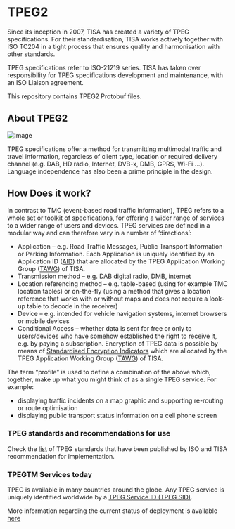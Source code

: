 # TPEG2
Since its inception in 2007, TISA has created a variety of TPEG specifications. For their standardisation, TISA works actively together with ISO TC204 in a tight process that ensures quality and harmonisation with other standards.

TPEG specifications refer to ISO-21219 series. TISA has taken over responsibility for TPEG specifications development and maintenance, with an ISO Liaison agreement.

This repository contains TPEG2 Protobuf files.

## About TPEG2
![image](https://github.com/tisa-asbl/TPEG2/assets/17566892/e3c3e1a7-c18c-43c7-a3af-ae485a780b4e)

TPEG specifications offer a method for transmitting multimodal traffic and travel information, regardless of client type, location or required delivery channel (e.g. DAB, HD radio, Internet, DVB-x, DMB, GPRS, Wi-Fi …). Language independence has also been a prime principle in the design.

## How Does it work?
In contrast to TMC (event-based road traffic information), TPEG refers to a whole set or toolkit of specifications, for offering a wider range of services to a wider range of users and devices.
TPEG services are defined in a modular way and can therefore vary in a number of ‘directions’:

* Application – e.g. Road Traffic Messages, Public Transport Information or Parking Information. Each Application is uniquely identified by an Application ID ([AID](http://tisa.org/technologies/tpeg/tpeg-aid-table/)) that are allocated by the TPEG Application Working Group ([TAWG](http://tisa.org/activities/the-tpeg-applications-wg/)) of TISA.
* Transmission method – e.g. DAB digital radio, DMB, internet
* Location referencing method – e.g. table-based (using for example TMC location tables) or on-the-fly (using a method that gives a location reference that works with or without maps and does not require a look-up table to decode in the receiver)
* Device – e.g. intended for vehicle navigation systems, internet browsers or mobile devices
* Conditional Access – whether data is sent for free or only to users/devices who have somehow established the right to receive it, e.g. by paying a subscription. Encryption of TPEG data is possible by means of [Standardised Encryption Indicators](http://tisa.org/technologies/tpeg/tpeg-encryption-tables/) which are allocated by the TPEG Application Working Group ([TAWG](http://tisa.org/activities/the-tpeg-applications-wg/)) of TISA.

The term “profile” is used to define a combination of the above which, together, make up what you might think of as a single TPEG service. For example:

* displaying traffic incidents on a map graphic and supporting re-routing or route optimisation
* displaying public transport status information on a cell phone screen
 

### TPEG standards and recommendations for use
Check the [list](http://tisa.org/tpeg-standards-and-recommended-use/) of TPEG standards that have been published by ISO and TISA recommendation for implementation.

### TPEGTM Services today
TPEG is available in many countries around the globe. Any TPEG service is uniquely identified worldwide by a [TPEG Service ID (TPEG SID)](http://tisa.org/about-tisa/services).

More information regarding the current status of deployment is available [here](http://tisa.org/technologies/tpegtm-services-map)
